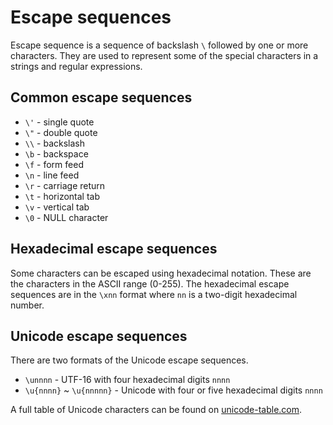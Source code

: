 # Escape sequences

Escape sequence is a sequence of backslash `\` followed by one or more 
characters. They are used to represent some of the special characters in a 
strings and regular expressions.

## Common escape sequences

* `\'` - single quote
* `\"` - double quote
* `\\` - backslash
* `\b` - backspace
* `\f` - form feed
* `\n` - line feed
* `\r` - carriage return
* `\t` - horizontal tab
* `\v` - vertical tab
* `\0` - NULL character

## Hexadecimal escape sequences

Some characters can be escaped using hexadecimal notation. These are the
characters in the ASCII range (0-255). The hexadecimal escape sequences are 
in the `\xnn` format where `nn` is a two-digit hexadecimal number.

## Unicode escape sequences

There are two formats of the Unicode escape sequences.

- `\unnnn` - UTF-16 with four hexadecimal digits `nnnn`
- `\u{nnnn}` ~ `\u{nnnnn}` - Unicode with four or five hexadecimal digits `nnnn`

A full table of Unicode characters can be found on
[unicode-table.com](https://unicode-table.com/).
